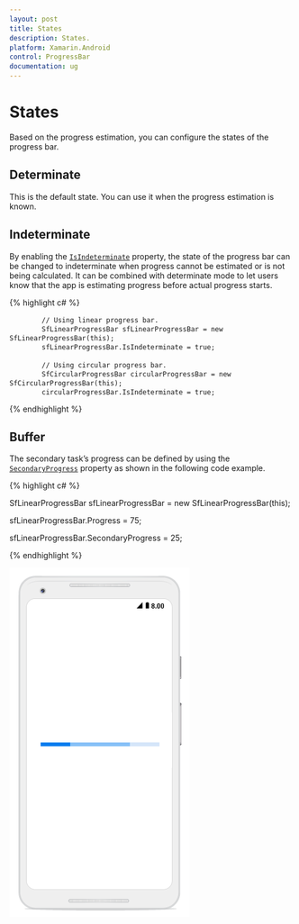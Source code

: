 ```yaml
---
layout: post
title: States
description: States.
platform: Xamarin.Android
control: ProgressBar
documentation: ug
---
```


# States

Based on the progress estimation, you can configure the states of the progress bar.

## Determinate

This is the default state. You can use it when the progress estimation is known.

## Indeterminate

By enabling the [`IsIndeterminate`](https://help.syncfusion.com/cr/cref_files/xamarin-android/sfprogressbar/Syncfusion.SfProgressBar.Android~Syncfusion.Android.ProgressBar.ProgressBarBase~IsIndeterminate.html) property, the state of the progress bar can be changed to indeterminate when progress cannot be estimated or is not being calculated. It can be combined with determinate mode to let users know that the app is estimating progress before actual progress starts.

{% highlight c# %}

            // Using linear progress bar. 
            SfLinearProgressBar sfLinearProgressBar = new SfLinearProgressBar(this);            
            sfLinearProgressBar.IsIndeterminate = true;            

            // Using circular progress bar.
            SfCircularProgressBar circularProgressBar = new SfCircularProgressBar(this);            
            circularProgressBar.IsIndeterminate = true;            

{% endhighlight %} 

## Buffer

The secondary task’s progress can be defined by using the [`SecondaryProgress`](https://help.syncfusion.com/cr/cref_files/xamarin-android/sfprogressbar/Syncfusion.SfProgressBar.Android~Syncfusion.Android.ProgressBar.SfLinearProgressBar~SecondaryProgress.html) property as shown in the following code example.

{% highlight c# %}

 SfLinearProgressBar sfLinearProgressBar = new SfLinearProgressBar(this);

sfLinearProgressBar.Progress = 75;

sfLinearProgressBar.SecondaryProgress = 25;

{% endhighlight %}

![](overview_images/buffer.png)

